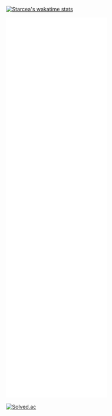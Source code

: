 [![Starcea's wakatime stats](https://github-readme-stats.vercel.app/api/wakatime?username=starcea&bg_color=ffffff00&hide_border=true)](https://wakatime.com/@starcea)

![Metrics](/github-metrics.svg)

[![Solved.ac](http://mazassumnida.wtf/api/v2/generate_badge?boj=Starcea)](https://solved.ac/Starcea)
